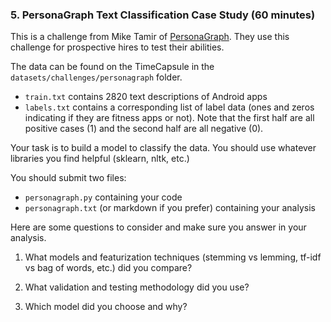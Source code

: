 

### 5. PersonaGraph Text Classification Case Study (60 minutes)

This is a challenge from Mike Tamir of [PersonaGraph](http://www.personagraph.com/). They use this challenge for prospective hires to test their abilities.

The data can be found on the TimeCapsule in the `datasets/challenges/personagraph` folder.

* `train.txt` contains 2820 text descriptions of Android apps
* `labels.txt` contains a corresponding list of label data (ones and zeros indicating if they are fitness apps or not). Note that the first half are all positive cases (1) and the second half are all negative (0).

Your task is to build a model to classify the data. You should use whatever libraries you find helpful (sklearn, nltk, etc.)

You should submit two files:

* `personagraph.py` containing your code
* `personagraph.txt` (or markdown if you prefer) containing your analysis

Here are some questions to consider and make sure you answer in your analysis.

1. What models and featurization techniques (stemming vs lemming, tf-idf vs bag of words, etc.) did you compare?

2. What validation and testing methodology did you use?

3. Which model did you choose and why?
